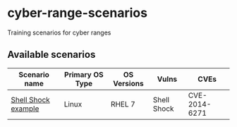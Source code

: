 # cyber-range-scenarios
Training scenarios for cyber ranges

## Available scenarios

| Scenario name | Primary OS Type | OS Versions | Vulns | CVEs |
| --- | --- | --- | --- | --- |
| [Shell Shock example](scenarios/linux/01_shell_shock_example/README.md) | Linux | RHEL 7 | Shell Shock | CVE-2014-6271 |
